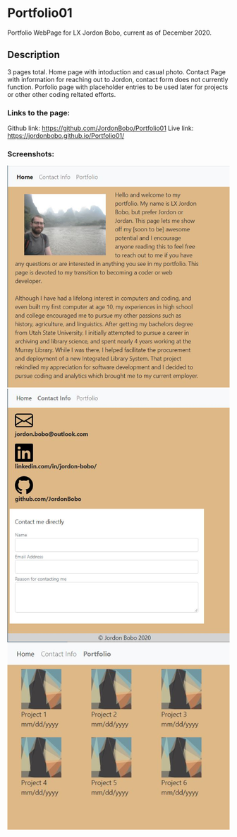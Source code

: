 # Portfolio01

Portfolio WebPage for LX Jordon Bobo, current as of December 2020.


## Description
3 pages total. Home page with intoduction and casual photo. Contact Page with information for reaching out to Jordon, contact form does not currently function. Porfolio page with placeholder entries to be used later for projects or other other coding reltated efforts.


### Links to the page:
Github link:   https://github.com/JordonBobo/Portfolio01 
Live link:   https://jordonbobo.github.io/Portfolio01/ 


### Screenshots:

![screenshot](./Assets/screenshot1.JPG)
![screenshot](./Assets/screenshot2.JPG?raw=true)
![screenshot](./Assets/screenshot3.JPG?raw=true)